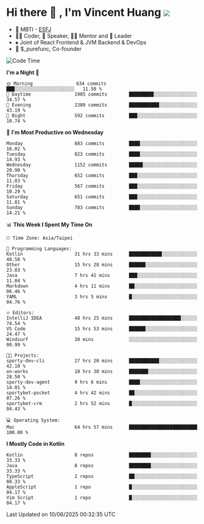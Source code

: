 # Hi there 👋 , I'm Vincent Huang ![](https://komarev.com/ghpvc/?username=Jian-Min-Huang)
- 👀 MBTI - [ESFJ](https://www.16personalities.com/esfj-personality)
- 👨‍💻 Coder, 🎤 Speaker, 👨‍🏫 Mentor and 🚀 Leader
- ♠️ Joint of React Frontend & JVM Backend & DevOps
- 💼 $_purefunc, Co-founder

<!--START_SECTION:waka-->
![Code Time](http://img.shields.io/badge/Code%20Time-5%2C427%20hrs%2018%20mins-blue)

**I'm a Night 🦉** 

```text
🌞 Morning                634 commits         ███░░░░░░░░░░░░░░░░░░░░░░   11.50 % 
🌆 Daytime                1905 commits        █████████░░░░░░░░░░░░░░░░   34.57 % 
🌃 Evening                2380 commits        ███████████░░░░░░░░░░░░░░   43.19 % 
🌙 Night                  592 commits         ███░░░░░░░░░░░░░░░░░░░░░░   10.74 % 
```
📅 **I'm Most Productive on Wednesday** 

```text
Monday                   883 commits         ████░░░░░░░░░░░░░░░░░░░░░   16.02 % 
Tuesday                  823 commits         ████░░░░░░░░░░░░░░░░░░░░░   14.93 % 
Wednesday                1152 commits        █████░░░░░░░░░░░░░░░░░░░░   20.90 % 
Thursday                 652 commits         ███░░░░░░░░░░░░░░░░░░░░░░   11.83 % 
Friday                   567 commits         ███░░░░░░░░░░░░░░░░░░░░░░   10.29 % 
Saturday                 651 commits         ███░░░░░░░░░░░░░░░░░░░░░░   11.81 % 
Sunday                   783 commits         ████░░░░░░░░░░░░░░░░░░░░░   14.21 % 
```


📊 **This Week I Spent My Time On** 

```text
🕑︎ Time Zone: Asia/Taipei

💬 Programming Languages: 
Kotlin                   31 hrs 33 mins      ████████████░░░░░░░░░░░░░   48.58 % 
Other                    15 hrs 28 mins      ██████░░░░░░░░░░░░░░░░░░░   23.83 % 
Java                     7 hrs 41 mins       ███░░░░░░░░░░░░░░░░░░░░░░   11.84 % 
Markdown                 4 hrs 11 mins       ██░░░░░░░░░░░░░░░░░░░░░░░   06.46 % 
YAML                     3 hrs 5 mins        █░░░░░░░░░░░░░░░░░░░░░░░░   04.76 % 

🔥 Editors: 
IntelliJ IDEA            48 hrs 25 mins      ███████████████████░░░░░░   74.54 % 
VS Code                  15 hrs 53 mins      ██████░░░░░░░░░░░░░░░░░░░   24.47 % 
Windsurf                 38 mins             ░░░░░░░░░░░░░░░░░░░░░░░░░   00.99 % 

🐱‍💻 Projects: 
sporty-dev-cli           27 hrs 20 mins      ███████████░░░░░░░░░░░░░░   42.10 % 
on-works                 18 hrs 30 mins      ███████░░░░░░░░░░░░░░░░░░   28.50 % 
sporty-dev-agent         9 hrs 6 mins        ████░░░░░░░░░░░░░░░░░░░░░   14.01 % 
sportybet-pocket         4 hrs 42 mins       ██░░░░░░░░░░░░░░░░░░░░░░░   07.26 % 
sportybet-crm            2 hrs 52 mins       █░░░░░░░░░░░░░░░░░░░░░░░░   04.43 % 

💻 Operating System: 
Mac                      64 hrs 57 mins      █████████████████████████   100.00 % 
```

**I Mostly Code in Kotlin** 

```text
Kotlin                   8 repos             ████████░░░░░░░░░░░░░░░░░   33.33 % 
Java                     8 repos             ████████░░░░░░░░░░░░░░░░░   33.33 % 
TypeScript               2 repos             ██░░░░░░░░░░░░░░░░░░░░░░░   08.33 % 
AppleScript              1 repo              █░░░░░░░░░░░░░░░░░░░░░░░░   04.17 % 
Vim Script               1 repo              █░░░░░░░░░░░░░░░░░░░░░░░░   04.17 % 
```




 Last Updated on 10/06/2025 00:32:35 UTC
<!--END_SECTION:waka-->
